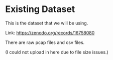 # Existing Dataset
This is the dataset that we will be using.

Link: https://zenodo.org/records/16758080

There are raw pcap files and csv files.

(I could not upload in here due to file size issues.)
